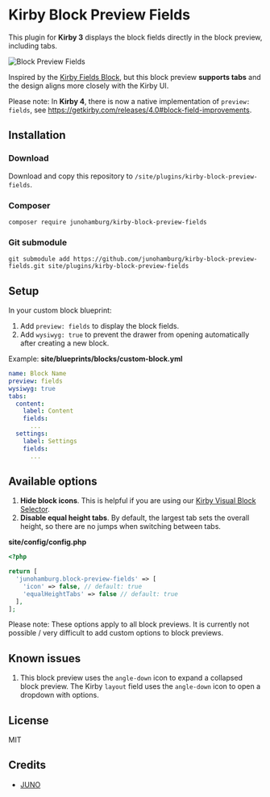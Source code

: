 # Kirby Block Preview Fields

This plugin for **Kirby 3** displays the block fields directly in the block preview, including tabs.

![Block Preview Fields](https://github.com/junohamburg/kirby-block-preview-fields/assets/77532479/39e559e4-f342-4110-b915-fcaf5fa5e095)

Inspired by the [Kirby Fields Block](https://github.com/jongacnik/kirby-fields-block), but this block preview **supports tabs** and the design aligns more closely with the Kirby UI.

Please note: In **Kirby 4**, there is now a native implementation of `preview: fields`, see https://getkirby.com/releases/4.0#block-field-improvements.

## Installation

### Download

Download and copy this repository to `/site/plugins/kirby-block-preview-fields`.

### Composer

```
composer require junohamburg/kirby-block-preview-fields
```

### Git submodule

```
git submodule add https://github.com/junohamburg/kirby-block-preview-fields.git site/plugins/kirby-block-preview-fields
```

## Setup

In your custom block blueprint:

1. Add `preview: fields` to display the block fields.
2. Add `wysiwyg: true` to prevent the drawer from opening automatically after creating a new block.

Example: **site/blueprints/blocks/custom-block.yml**

```yml
name: Block Name
preview: fields
wysiwyg: true
tabs:
  content:
    label: Content
    fields:
      ...
  settings:
    label: Settings
    fields:
      ...
```

## Available options

1. **Hide block icons**. This is helpful if you are using our [Kirby Visual Block Selector](https://github.com/junohamburg/kirby-visual-block-selector).
2. **Disable equal height tabs**. By default, the largest tab sets the overall height, so there are no jumps when switching between tabs.

**site/config/config.php**

```php
<?php

return [
  'junohamburg.block-preview-fields' => [
    'icon' => false, // default: true
    'equalHeightTabs' => false // default: true
  ],
];
```

Please note: These options apply to all block previews. It is currently not possible / very difficult to add custom options to block previews.

## Known issues

1. This block preview uses the `angle-down` icon to expand a collapsed block preview. The Kirby `layout` field uses the `angle-down` icon to open a dropdown with options.

## License

MIT

## Credits

- [JUNO](https://juno-hamburg.com)
